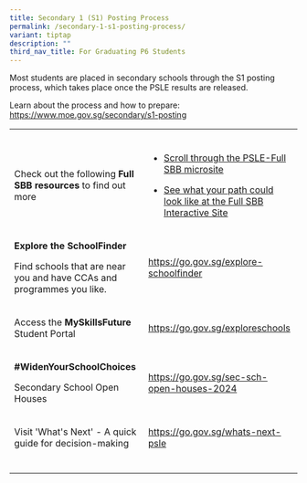 ```yaml
---
title: Secondary 1 (S1) Posting Process
permalink: /secondary-1-s1-posting-process/
variant: tiptap
description: ""
third_nav_title: For Graduating P6 Students
---
```

<p>Most students are placed in secondary schools through the S1 posting process,
which takes place once the PSLE results are released.</p>
<p>Learn about the process and how to prepare: <a href="https://www.moe.gov.sg/secondary/s1-posting" rel="noopener nofollow" target="_blank">https://www.moe.gov.sg/secondary/s1-posting</a>
</p>
<table style="minWidth: 50px">
<colgroup>
<col>
<col>
</colgroup>
<tbody>
<tr>
<td rowspan="1" colspan="1">
<p></p>
</td>
<td rowspan="1" colspan="1">
<p></p>
</td>
</tr>
<tr>
<td rowspan="1" colspan="1">
<p>Check out the following <strong>Full SBB resources</strong> to find out
more</p>
</td>
<td rowspan="1" colspan="1">
<ul data-tight="true" class="tight">
<li>
<p><a href="https://go.gov.sg/pslefsbb" rel="noopener nofollow" target="_blank">Scroll through the PSLE-Full SBB microsite</a>
</p>
</li>
<li>
<p><a href="https://go.gov.sg/my-fsbb-path" rel="noopener nofollow" target="_blank">See what your path could look like at the Full SBB Interactive Site</a>
</p>
</li>
</ul>
</td>
</tr>
<tr>
<td rowspan="1" colspan="1">
<p><strong>Explore the SchoolFinder</strong>
</p>
<p>Find schools that are near you and have CCAs and programmes you like.</p>
</td>
<td rowspan="1" colspan="1">
<p><a href="https://go.gov.sg/explore-schoolfinder" rel="noopener nofollow" target="_blank">https://go.gov.sg/explore-schoolfinder</a>
</p>
</td>
</tr>
<tr>
<td rowspan="1" colspan="1">
<p>Access the <strong>MySkillsFuture</strong> Student Portal</p>
</td>
<td rowspan="1" colspan="1">
<p><a href="https://go.gov.sg/exploreschools" rel="noopener nofollow" target="_blank">https://go.gov.sg/exploreschools</a>
</p>
</td>
</tr>
<tr>
<td rowspan="1" colspan="1">
<p><strong>#WidenYourSchoolChoices</strong>
</p>
<p>Secondary School Open Houses</p>
</td>
<td rowspan="1" colspan="1">
<p><a href="https://go.gov.sg/sec-sch-open-houses-2024" rel="noopener nofollow" target="_blank">https://go.gov.sg/sec-sch-open-houses-2024</a>
</p>
</td>
</tr>
<tr>
<td rowspan="1" colspan="1">
<p>Visit 'What's Next' - A quick guide for decision-making</p>
</td>
<td rowspan="1" colspan="1">
<p><a href="https://go.gov.sg/whats-next-psle" rel="noopener nofollow" target="_blank">https://go.gov.sg/whats-next-psle</a>
</p>
</td>
</tr>
<tr>
<td rowspan="1" colspan="1">
<p></p>
</td>
<td rowspan="1" colspan="1">
<p></p>
</td>
</tr>
</tbody>
</table>
<p></p>
